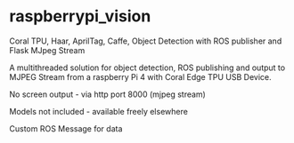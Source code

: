 # raspberrypi_vision
Coral TPU, Haar, AprilTag, Caffe, Object Detection with ROS publisher and Flask MJpeg Stream

A multithreaded solution for object detection, ROS publishing and output to MJPEG Stream from a raspberry Pi 4 with Coral Edge TPU USB Device.

No screen output - via http port 8000 (mjpeg stream)

Models not included - available freely elsewhere

Custom ROS Message for data
